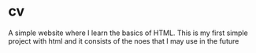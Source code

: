 # cv
A simple website where I learn  the basics of HTML. This is my first simple project with html and it consists of the noes that I may use in the future
